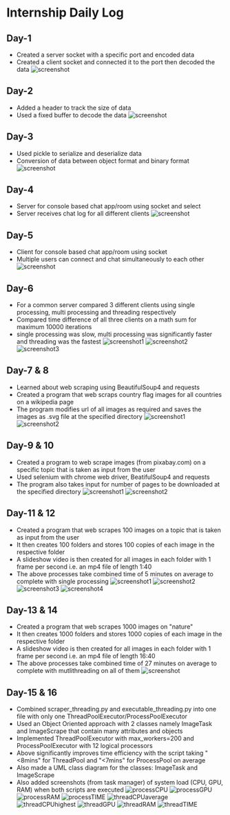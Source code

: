 
# Internship Daily Log

## Day-1

- Created a server socket with a specific port and encoded data
- Created a client socket and connected it to the port then decoded the data
![screenshot](Day-1/screenshot.png)

## Day-2

- Added a header to track the size of data
- Used a fixed buffer to decode the data
![screenshot](Day-2/screenshot.png)

## Day-3

- Used pickle to serialize and deserialize data
- Conversion of data between object format and binary format
![screenshot](Day-3/screenshot.png)

## Day-4

- Server for console based chat app/room using socket and select
- Server receives chat log for all different clients
![screenshot](Day-4/screenshot.png)

## Day-5

- Client for console based chat app/room using socket
- Multiple users can connect and chat simultaneously to each other
![screenshot](Day-5/screenshot.png)

## Day-6

- For a common server compared 3 different clients using single processing, multi processing and threading respectively
- Compared time difference of all three clients on a math sum for maximum 10000 iterations
- single processing was slow, multi processing was significantly faster and threading was the fastest
![screenshot1](Day-6/Screenshots/screenshot1.png)
![screenshot2](Day-6/Screenshots/screenshot2.png)
![screenshot3](Day-6/Screenshots/screenshot3.png)

## Day-7 & 8

- Learned about web scraping using BeautifulSoup4 and requests
- Created a program that web scraps country flag images for all countries on a wikipedia page
- The program modifies url of all images as required and saves the images as .svg file at the specified directory
![screenshot1](Day-7,8/Screenshots/screenshot1.png)
![screenshot2](Day-7,8/Screenshots/screenshot2.png)

## Day-9 & 10

- Created a program to web scrape images (from pixabay.com) on a specific topic that is taken as input from the user
- Used selenium with chrome web driver, BeatifulSoup4 and requests
- The program also takes input for number of pages to be downloaded at the specified directory
![screenshot1](Day-9,10/Screenshots/screenshot1.png)
![screenshot2](Day-9,10/Screenshots/screenshot2.png)

## Day-11 & 12

- Created a program that web scrapes 100 images on a topic that is taken as input from the user
- It then creates 100 folders and stores 100 copies of each image in the respective folder
- A slideshow video is then created for all images in each folder with 1 frame per second i.e. an mp4 file of length 1:40
- The above processes take combined time of 5 minutes on average to complete with single processing
![screenshot1](Day-11,12/Screenshots/screenshot1.png)
![screenshot2](Day-11,12/Screenshots/screenshot2.png)
![screenshot3](Day-11,12/Screenshots/screenshot3.png)
![screenshot4](Day-11,12/Screenshots/screenshot4.png)

## Day-13 & 14

- Created a program that web scrapes 1000 images on "nature"
- It then creates 1000 folders and stores 1000 copies of each image in the respective folder
- A slideshow video is then created for all images in each folder with 1 frame per second i.e. an mp4 file of length 16:40 
- The above processes take combined time of 27 minutes on average to complete with mutlithreading on all of them
![screenshot](Day-13,14/screenshot.png)

## Day-15 & 16

- Combined scraper_threading.py and executable_threading.py into one file with only one ThreadPoolExecutor/ProcessPoolExecutor
- Used an Object Oriented approach with 2 classes namely ImageTask and ImageScrape that contain many attributes and objects 
- Implemented ThreadPoolExecutor with max_workers=200 and ProcessPoolExecutor with 12 logical processors 
- Above significantly improves time efficiency with the script taking "<8mins" for ThreadPool and "<7mins" for ProcessPool on average
- Also made a UML class diagram for the classes: ImageTask and ImageScrape
- Also added screenshots (from task manager) of system load (CPU, GPU, RAM) when both scripts are executed
![processCPU](Day-15,16/Screenshots/processCPU.png)
![processGPU](Day-15,16/Screenshots/processGPU.png)
![processRAM](Day-15,16/Screenshots/processRAM.png)
![processTIME](Day-15,16/Screenshots/processTIME.png)
![threadCPUaverage](Day-15,16/Screenshots/threadCPUaverage.png)
![threadCPUhighest](Day-15,16/Screenshots/threadCPUhighest.png)
![threadGPU](Day-15,16/Screenshots/threadGPU.png)
![threadRAM](Day-15,16/Screenshots/threadRAM.png)
![threadTIME](Day-15,16/Screenshots/threadTIME.png)